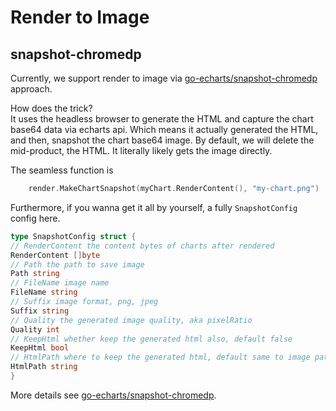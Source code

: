 # Render to Image

## snapshot-chromedp

Currently, we support render to image
via [go-echarts/snapshot-chromedp](https://github.com/go-echarts/snapshot-chromedp) approach.

How does the trick?  
It uses the headless browser to generate the HTML and capture the chart base64 data via echarts api.
Which means it actually generated the HTML, and then, snapshot the chart base64 image.
By default, we will delete the mid-product, the HTML.
It literally likely gets the image directly.

The seamless function is

```go
    render.MakeChartSnapshot(myChart.RenderContent(), "my-chart.png")
```

Furthermore, if you wanna get it all by yourself, a fully `SnapshotConfig` config here.

```go
type SnapshotConfig struct {
// RenderContent the content bytes of charts after rendered
RenderContent []byte
// Path the path to save image
Path string
// FileName image name
FileName string
// Suffix image format, png, jpeg
Suffix string
// Quality the generated image quality, aka pixelRatio
Quality int
// KeepHtml whether keep the generated html also, default false
KeepHtml bool
// HtmlPath where to keep the generated html, default same to image path
HtmlPath string
}
```

More details see [go-echarts/snapshot-chromedp](https://github.com/go-echarts/snapshot-chromedp).



